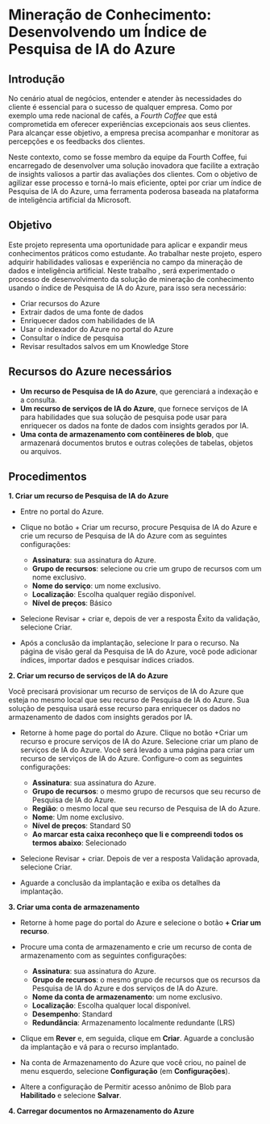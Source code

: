 # Mineração de Conhecimento: Desenvolvendo um Índice de Pesquisa de IA do Azure 
## Introdução
No cenário atual de negócios, entender e atender às necessidades do cliente é essencial para o sucesso de qualquer empresa. Como  por exemplo uma rede nacional de cafés, 
a *Fourth Coffee*  que está comprometida em oferecer experiências excepcionais aos seus clientes. Para alcançar esse objetivo, a empresa  precisa acompanhar e monitorar as  percepções e os feedbacks dos clientes.

Neste contexto, como  se fosse membro da equipe da Fourth Coffee, fui encarregado de desenvolver uma solução inovadora que facilite a extração de insights valiosos a partir das avaliações dos clientes. 
Com o objetivo de agilizar esse processo e torná-lo mais eficiente, optei por criar um índice de Pesquisa de IA do Azure, uma ferramenta poderosa baseada na plataforma de inteligência artificial
da Microsoft.

## Objetivo
Este projeto representa uma oportunidade para aplicar e expandir meus conhecimentos práticos como estudante. 
Ao trabalhar neste projeto, espero adquirir habilidades valiosas e experiência no campo da mineração de dados e inteligência artificial.
Neste trabalho , será experimentado  o processo de desenvolvimento da solução de mineração de conhecimento usando o índice de Pesquisa de IA do Azure, para isso sera necessário:

* Criar recursos do Azure
* Extrair dados de uma fonte de dados
* Enriquecer dados com habilidades de IA
* Usar o indexador do Azure no portal do Azure
* Consultar o índice de pesquisa
* Revisar resultados salvos em um Knowledge Store
  
## Recursos do Azure necessários

* **Um recurso de Pesquisa de IA do Azure**, que gerenciará a indexação e a consulta.
* **Um recurso de serviços de IA do Azure**, que fornece serviços de IA para habilidades que sua solução de pesquisa pode usar para enriquecer os dados na fonte de dados com insights gerados por IA.
* **Uma conta de armazenamento com contêineres de blob**, que armazenará documentos brutos e outras coleções de tabelas, objetos ou arquivos.

## Procedimentos

**1. Criar um recurso de Pesquisa de IA do Azure**
* Entre no portal do Azure.

* Clique no botão + Criar um recurso, procure Pesquisa de IA do Azure e crie um recurso de Pesquisa de IA do Azure com as seguintes configurações:

  * **Assinatura**: sua assinatura do Azure.
  * **Grupo de recursos**: selecione ou crie um grupo de recursos com um nome exclusivo.
  * **Nome do serviço**: um nome exclusivo.
  * **Localização**: Escolha qualquer região disponível.
  * **Nível de preços**: Básico
* Selecione Revisar + criar e, depois de ver a resposta Êxito da validação, selecione Criar.

* Após a conclusão da implantação, selecione Ir para o recurso. Na página de visão geral da Pesquisa de IA do Azure, você pode adicionar índices, importar dados e pesquisar índices criados.

**2. Criar um recurso de serviços de IA do Azure**

Você precisará provisionar um recurso de serviços de IA do Azure que esteja no mesmo local que seu recurso de Pesquisa de IA do Azure. Sua solução de pesquisa usará esse recurso para enriquecer
os dados no armazenamento de dados com insights gerados por IA.

* Retorne à home page do portal do Azure. Clique no botão +Criar um recurso e procure serviços de IA do Azure. Selecione criar um plano de serviços de IA do Azure. Você será levado a uma página
  para criar um recurso de serviços de IA do Azure. Configure-o com as seguintes configurações:
  
  * **Assinatura**: sua assinatura do Azure.
  * **Grupo de recursos**: o mesmo grupo de recursos que seu recurso de Pesquisa de IA do Azure.
  * **Região**: o mesmo local que seu recurso de Pesquisa de IA do Azure.
  * **Nome**: Um nome exclusivo.
  * **Nível de preços**: Standard S0
  * **Ao marcar esta caixa reconheço que li e compreendi todos os termos abaixo**: Selecionado
* Selecione Revisar + criar. Depois de ver a resposta Validação aprovada, selecione Criar.
* Aguarde a conclusão da implantação e exiba os detalhes da implantação.
  
**3. Criar uma conta de armazenamento**

* Retorne à home page do portal do Azure e selecione o botão **+ Criar um recurso**.
* Procure uma conta de armazenamento e crie um recurso de conta de armazenamento com as seguintes configurações:
  
  * **Assinatura**: sua assinatura do Azure.
  * **Grupo de recursos**: o mesmo grupo de recursos que os recursos da Pesquisa de IA do Azure e dos serviços de IA do Azure.
  * **Nome da conta de armazenamento**: um nome exclusivo.
  * **Localização**: Escolha qualquer local disponível.
  * **Desempenho**: Standard
  * **Redundância**: Armazenamento localmente redundante (LRS)
    
* Clique em **Rever** e, em seguida, clique em **Criar**. Aguarde a conclusão da implantação e vá para o recurso implantado.
* Na conta de Armazenamento do Azure que você criou, no painel de menu esquerdo, selecione **Configuração** (em **Configurações**).
* Altere a configuração de Permitir acesso anônimo de Blob para **Habilitado** e selecione **Salvar**.
  
**4. Carregar documentos no Armazenamento do Azure**


